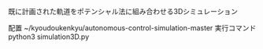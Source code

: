 既に計画された軌道をポテンシャル法に組み合わせる3Dシミュレーション

配置
~/kyoudoukenkyu/autonomous-control-simulation-master
実行コマンド
python3 simulation3D.py